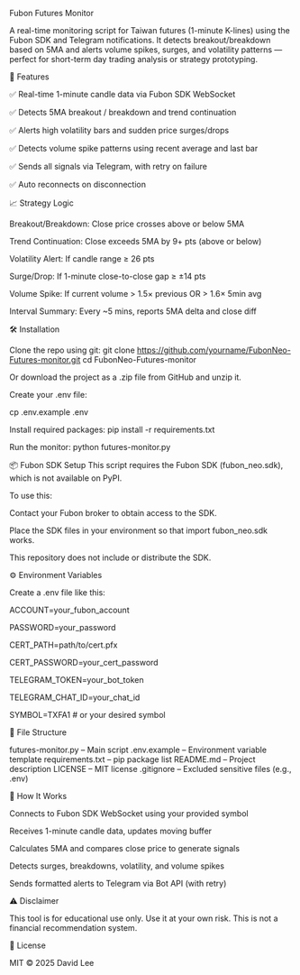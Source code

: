 Fubon Futures Monitor

A real-time monitoring script for Taiwan futures (1-minute K-lines) using the Fubon SDK and Telegram notifications.
It detects breakout/breakdown based on 5MA and alerts volume spikes, surges, and volatility patterns — perfect for short-term day trading analysis or strategy prototyping.

📌 Features

✅ Real-time 1-minute candle data via Fubon SDK WebSocket

✅ Detects 5MA breakout / breakdown and trend continuation

✅ Alerts high volatility bars and sudden price surges/drops

✅ Detects volume spike patterns using recent average and last bar

✅ Sends all signals via Telegram, with retry on failure

✅ Auto reconnects on disconnection


📈 Strategy Logic

Breakout/Breakdown: Close price crosses above or below 5MA

Trend Continuation: Close exceeds 5MA by 9+ pts (above or below)

Volatility Alert: If candle range ≥ 26 pts

Surge/Drop: If 1-minute close-to-close gap ≥ ±14 pts

Volume Spike: If current volume > 1.5× previous OR > 1.6× 5min avg

Interval Summary: Every ~5 mins, reports 5MA delta and close diff


🛠️ Installation

Clone the repo using git:
git clone https://github.com/yourname/FubonNeo-Futures-monitor.git
cd FubonNeo-Futures-monitor

Or download the project as a .zip file from GitHub and unzip it.

Create your .env file:

cp .env.example .env

Install required packages:
pip install -r requirements.txt

Run the monitor:
python futures-monitor.py


📦 Fubon SDK Setup
This script requires the Fubon SDK (fubon_neo.sdk), which is not available on PyPI.

To use this:

Contact your Fubon broker to obtain access to the SDK.

Place the SDK files in your environment so that import fubon_neo.sdk works.

This repository does not include or distribute the SDK.


⚙️ Environment Variables

Create a .env file like this:

ACCOUNT=your_fubon_account

PASSWORD=your_password

CERT_PATH=path/to/cert.pfx

CERT_PASSWORD=your_cert_password

TELEGRAM_TOKEN=your_bot_token

TELEGRAM_CHAT_ID=your_chat_id

SYMBOL=TXFA1 # or your desired symbol


🧱 File Structure

futures-monitor.py – Main script
.env.example – Environment variable template
requirements.txt – pip package list
README.md – Project description
LICENSE – MIT license
.gitignore – Excluded sensitive files (e.g., .env)


🧠 How It Works

Connects to Fubon SDK WebSocket using your provided symbol

Receives 1-minute candle data, updates moving buffer

Calculates 5MA and compares close price to generate signals

Detects surges, breakdowns, volatility, and volume spikes

Sends formatted alerts to Telegram via Bot API (with retry)


⚠️ Disclaimer

This tool is for educational use only.
Use it at your own risk.
This is not a financial recommendation system.


📄 License

MIT © 2025 David Lee
